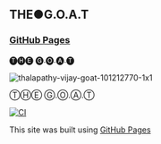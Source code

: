 ## THE●G.O.A.T
### [GitHub Pages](https://pages.github.com)

🅣🅗🅔 🅖.🅞.🅐.🅣

![thalapathy-vijay-goat-101212770-1x1](https://github.com/rizwan-r-r/rizwan-r-r/assets/132520847/ef3f8391-156a-4c61-9ddb-b4be9cba3b05)

ⓉⒽⒺ Ⓖ.Ⓞ.Ⓐ.Ⓣ

[![CI](https://github.com/XDream8/revanced-creator/actions/workflows/ci.yml/badge.svg)](https://github.com/XDream8/revanced-creator/actions/workflows/ci.yml)

This site was built using 
[GitHub Pages](https://pages.github.com/)
